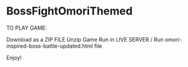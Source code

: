 # BossFightOmoriThemed

TO PLAY GAME:

Download as a ZIP FILE
Unzip Game
Run in LIVE SERVER / Run omori-inspired-boss-battle-updated.html file

Enjoy!
